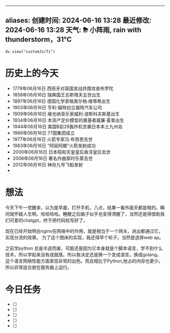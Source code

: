 































































































































































































































































































































































































































































































































































































































































































































































































































































































































































































































































































































































































































































































































































































































































































































































































































































































































































































































































































































































































































































































































































































































































































































































































































































































































































































































































































































































































































































































































































































































































































































































































































































































































































































































































































































































































































































































































































































































































































































































































































































































































































































































































































































































































































































































































































































































































































































































































































































































































































































































































































































































































































































































































































































































































































































































































































































































































































































































































































































































































































































































































































































































































































































































































































































































































































































































































































































































































































































































































































































































































































































































































































































































































































































































































































































































































































































































































































































































































































































































































































































































































































































































































































































































































































































































































































































































































































































































































































































































































































































































































































































































































































































































































































































































































































































































































































































































































































































































































































































































































































































































































































































































































































































































































































































































































































































































































































































































































































































































































































































































































































































































































































































































































































































































































































































































































































































































































































































































































































































































































































































































































































































































































































































































































































































































































































































































































































































































































































































































































































































































































































































































































































































































































































































































































































































































































































































































































































































































































































































































































































































































































































































































































































































































































































































































































































































































































































































































































































































































































































































































































































































































































































































































































































































































































































































































































































































































































































































































































































































































































































































































































































































































































































































































































































































































































































































































































































































































































































































































































































































































































































































































































































































































































































































































































































































































































































































































































































































































































































































































































































































































































































































































































































































































































































































































































































































































































































































































































































































































































































































































































































































































































































































































































































































































































































































































































































































































































































































































































































































































































































































































































































































































































































































































































































































































































































































































































































































































































































































































































































































































































































































































































































































































































































































































































































































































































































































































































































































































































































































































































































































































































































































































































































































































































































































































































































































































































































































































































































































































































































































































































































































































































































































































































































































































































































































































































































































































































































































































































































































































































































































































































































































































































































































































































































































































































































































































































































































































































































































































































































































































































































































































































































































































































































































































































































































































































































































































































































































































































































































































































































































































































































































































































































































































































































































































































































































































































































































































































































































































































































































































































































































































































































































































































































































































































































































































































































































































































































































































































































































































































































































































































































































































































































































































































































































































































































































































































































































































































































































































































































































































































































































































































































































































































































































































































































































































































































































































































































































































































































































































































































































































































































































































































































































































































































































































































































































































































































































































































































































































































































































































































































































































































































































































































































































































































































































































































































































































































































































































































































































































































































































































































































































































































































































































































































































































































































































































































































































































































































































































































































































































































































































































































































































































































































































































































































































































































































































































































































































































































































































































































































































































































































































































































































































































































































































































































































































































































































































































































































































































































































































































































































































































































































































































































































































































































































































































































































































































































































































































































































































































































































































































































































































































































































































































































































































































































































































































































































































































































































































































































































































































































































































































































































































































































































































































































































































































































































































































































































































































































































































































































































































































































































































































































































































































































































































































































































































































































































































































































































































































































































































































































































































































































































































































































































































































































































































































































































































































































































































































































































































































































































































































































































































































































































































































































































































































































































































































































































































































































































































































































































































































































































































































































































































































































































































































































































































































































































































































































































































































































































































































































































































































































































































































































































































































































































































































































































































































































































































































































































































































































































































































































































































































































































































































































































































































































































































































































































































































































































































































































































































































































































































































































































































































































































































































































































































































































































































































































































































































































































































































































































































































































































































































































































































































































































































































































































































































































































































































































































































































































































































































































































































































































































































































































































































































































































































































































































































































































































































































































































































































































































































































































































































































































































































































































































































































































































































































































































































































































































































































































































































































































































































































































































































































































































































































































































































































































































































































































































































































































































































































































































































































































































































































































































































































































































































































































































































































































































































































































































































































































































































































































































































































































































































































































































































































































































































































































































































































































































































































































































































































































































































































































































































































































---
aliases: 
创建时间: 2024-06-16 13:28
最近修改: 2024-06-16 13:28
天气: ⛈  小阵雨, rain with thunderstorm，31°C 
---


```dataviewjs
dv.view("customJs/Ti")
```
#  历史上的今天
- 1779年06月16日 西班牙对英国宣战并围攻直布罗陀
- 1858年06月16日 瑞典国王古斯塔夫五世出生
- 1897年06月16日 德国化学家格奥尔格·维蒂希出生
- 1903年06月16日 亨利·福特创立福特汽车公司
- 1909年06月16日 维也纳音乐家威利·波斯科夫斯基出生
- 1934年06月16日 本资产定价模型的奠基者威廉·夏普出生
- 1944年06月16日 美国B前29轰炸机空袭日本本土九州岛
- 1966年06月16日 77国集团成立
- 1977年06月16日 火箭专家冯·布劳恩去世
- 1983年06月16日 “阿丽阿娜”火箭发射成功
- 2000年06月16日 日本昭和天皇皇后香淳皇后去世
- 2008年06月16日 著名作曲家时乐蒙去世
- 2012年06月16日 神舟九号飞船发射
- 
# 想法
今天下午一觉醒来，以为是早晨，打开手机，八点，结果一看外面天都是暗的。瞬间就怀疑人生啊。哈哈哈哈。睡醒之后脑子似乎也变得清醒了，当然还是得借助我们可爱的chatgpt，终于把代码给写好了。

现在已经开始明白nginx在网络中的作用，就是相当于一个网关。进出都通过它，实现分流的效果。
为了这个图床的实现，我还得早个轮子。当然是选择web ap。

之前学python 总是半途而废，可能还是因为它本身就是个脚本语言，学不到什么技术，所以学起来没有成就感。所以我决定还是换一个变成语言。换成golang。这个语言网络性能方面表现非常的出色。而且相比于Python,他占的内存也更少。所以非常适合放在服务器上运行。

# 今日任务
- [ ] 
- [ ] 
- [ ] 
- [ ] 
- [ ] 






























































































































































































































































































































































































































































































































































































































































































































































































































































































































































































































































































































































































































































































































































































































































































































































































































































































































































































































































































































































































































































































































































































































































































































































































































































































































































































































































































































































































































































































































































































































































































































































































































































































































































































































































































































































































































































































































































































































































































































































































































































































































































































































































































































































































































































































































































































































































































































































































































































































































































































































































































































































































































































































































































































































































































































































































































































































































































































































































































































































































































































































































































































































































































































































































































































































































































































































































































































































































































































































































































































































































































































































































































































































































































































































































































































































































































































































































































































































































































































































































































































































































































































































































































































































































































































































































































































































































































































































































































































































































































































































































































































































































































































































































































































































































































































































































































































































































































































































































































































































































































































































































































































































































































































































































































































































































































































































































































































































































































































































































































































































































































































































































































































































































































































































































































































































































































































































































































































































































































































































































































































































































































































































































































































































































































































































































































































































































































































































































































































































































































































































































































































































































































































































































































































































































































































































































































































































































































































































































































































































































































































































































































































































































































































































































































































































































































































































































































































































































































































































































































































































































































































































































































































































































































































































































































































































































































































































































































































































































































































































































































































































































































































































































































































































































































































































































































































































































































































































































































































































































































































































































































































































































































































































































































































































































































































































































































































































































































































































































































































































































































































































































































































































































































































































































































































































































































































































































































































































































































































































































































































































































































































































































































































































































































































































































































































































































































































































































































































































































































































































































































































































































































































































































































































































































































































































































































































































































































































































































































































































































































































































































































































































































































































































































































































































































































































































































































































































































































































































































































































































































































































































































































































































































































































































































































































































































































































































































































































































































































































































































































































































































































































































































































































































































































































































































































































































































































































































































































































































































































































































































































































































































































































































































































































































































































































































































































































































































































































































































































































































































































































































































































































































































































































































































































































































































































































































































































































































































































































































































































































































































































































































































































































































































































































































































































































































































































































































































































































































































































































































































































































































































































































































































































































































































































































































































































































































































































































































































































































































































































































































































































































































































































































































































































































































































































































































































































































































































































































































































































































































































































































































































































































































































































































































































































































































































































































































































































































































































































































































































































































































































































































































































































































































































































































































































































































































































































































































































































































































































































































































































































































































































































































































































































































































































































































































































































































































































































































































































































































































































































































































































































































































































































































































































































































































































































































































































































































































































































































































































































































































































































































































































































































































































































































































































































































































































































































































































































































































































































































































































































































































































































































































































































































































































































































































































































































































































































































































































































































































































































































































































































































































































































































































































































































































































































































































































































































































































































































































































































































































































































































































































































































































































































































































































































































































































































































































































































































































































































































































































































































































































































































































































































































































































































































































































































































































































































































































































































































































































































































































































































































































































































































































































































































































































































































































































































































































































































































































































































































































































































































































































































































































































































































































































































































































































































































































































































































































































































































































































































































































































































































































































































































































































































































































































































































































































































































































































































































































































































































































































































































































































































































































































































































































































































































































































































































































































































































































































































































































































































































































































































































































































































































































































































































































































































































































































































































































































































































































































































































































































































































































































































































































































































































































































































































































































































































































































































































































































































































































































































































































































































































































































































































































































































































































































































































































































































































































































































































































































































































































































































































































































































































































































































































































































































































































































































































































































































































































































































































































































































































































































































































































































































































































































































































































































































































































































































































































































































































































































































































































































































































































































































































































































































































































































































































































































































































































































































































































































































































































































































































































































































































































































































































































































































































































































































































































































































































































































































































































































































































































































































































































































































































































































































































































































































































































































































































































































































































































































































































































































































































































































































































































































































































































































































































































































































































































































































































































































































































































































































































































































































































































































































































































































































































































































